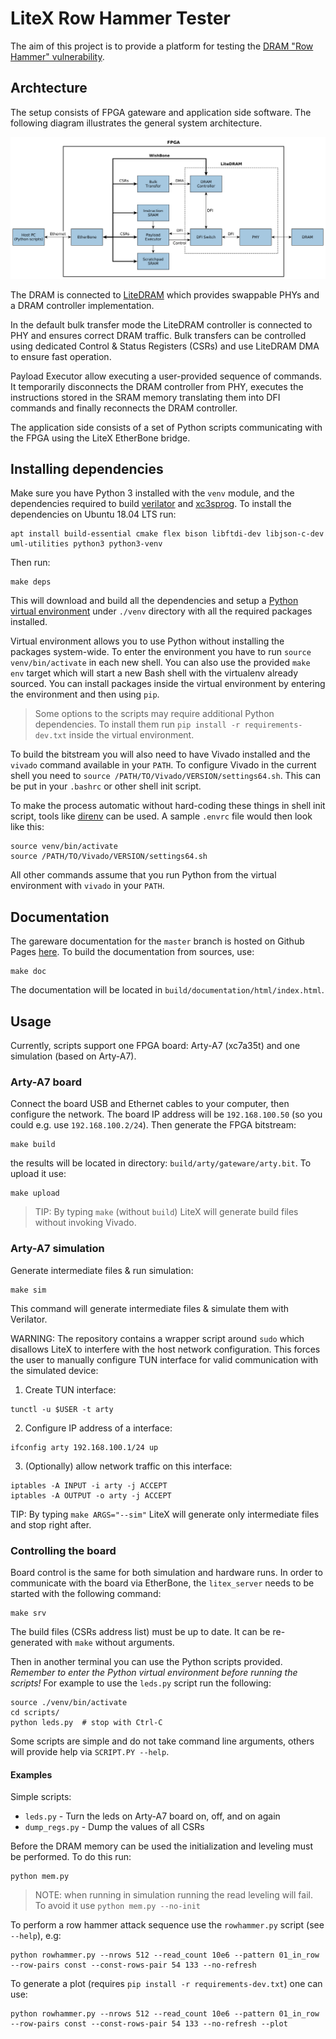 # LiteX Row Hammer Tester

The aim of this project is to provide a platform for testing the [DRAM "Row Hammer" vulnerability](https://users.ece.cmu.edu/~yoonguk/papers/kim-isca14.pdf).


## Archtecture

The setup consists of FPGA gateware and application side software.
The following diagram illustrates the general system architecture.

![Archtecture diagram](./doc/architecture.png)

The DRAM is connected to [LiteDRAM](https://github.com/enjoy-digital/litedram) which provides swappable PHYs and a DRAM controller implementation.

In the default bulk transfer mode the LiteDRAM controller is connected to PHY and ensures correct DRAM traffic.
Bulk transfers can be controlled using dedicated Control & Status Registers (CSRs) and use LiteDRAM DMA to ensure fast operation.

Payload Executor allow executing a user-provided sequence of commands.
It temporarily disconnects the DRAM controller from PHY, executes the instructions stored in the SRAM memory
translating them into DFI commands and finally reconnects the DRAM controller.

The application side consists of a set of Python scripts communicating with the FPGA using the LiteX EtherBone bridge.

## Installing dependencies

Make sure you have Python 3 installed with the `venv` module, and the dependencies required to build
[verilator](https://github.com/verilator/verilator) and [xc3sprog](https://github.com/matrix-io/xc3sprog).
To install the dependencies on Ubuntu 18.04 LTS run:
```
apt install build-essential cmake flex bison libftdi-dev libjson-c-dev uml-utilities python3 python3-venv
```

Then run:
```
make deps
```
This will download and build all the dependencies and setup a [Python virtual environment](https://docs.python.org/3/library/venv.html) under `./venv` directory with all the required packages installed.

Virtual environment allows you to use Python without installing the packages system-wide.
To enter the environment you have to run `source venv/bin/activate` in each new shell.
You can also use the provided `make env` target which will start a new Bash shell with the virtualenv already sourced.
You can install packages inside the virtual environment by entering the environment and then using `pip`.

> Some options to the scripts may require additional Python dependencies. To install them run `pip install -r requirements-dev.txt` inside the virtual environment.

To build the bitstream you will also need to have Vivado installed and the `vivado` command available in your `PATH`.
To configure Vivado in the current shell you need to `source /PATH/TO/Vivado/VERSION/settings64.sh`.
This can be put in your `.bashrc` or other shell init script.

To make the process automatic without hard-coding these things in shell init script,
tools like [direnv](https://github.com/direnv/direnv) can be used. A sample `.envrc` file would then look like this:
```
source venv/bin/activate
source /PATH/TO/Vivado/VERSION/settings64.sh
```

All other commands assume that you run Python from the virtual environment with `vivado` in your `PATH`.

## Documentation

The gareware documentation for the `master` branch is hosted on Github Pages [here](https://antmicro.github.io/litex-rowhammer-tester/).
To build the documentation from sources, use:
```
make doc
```
The documentation will be located in `build/documentation/html/index.html`.

## Usage

Currently, scripts support one FPGA board: Arty-A7 (xc7a35t) and one simulation (based on Arty-A7).

### Arty-A7 board

Connect the board USB and Ethernet cables to your computer, then configure the network. The board IP address will be `192.168.100.50` (so you could e.g. use `192.168.100.2/24`).
Then generate the FPGA bitstream:
```
make build
```
the results will be located in directory: `build/arty/gateware/arty.bit`. To upload it use:
```
make upload
```

> TIP: By typing `make` (without `build`) LiteX will generate build files without invoking Vivado.

### Arty-A7 simulation

Generate intermediate files & run simulation:

```
make sim
```

This command will generate intermediate files & simulate them with Verilator.

WARNING: The repository contains a wrapper script around `sudo` which disallows LiteX to interfere with
the host network configuration. This forces the user to manually configure TUN interface for valid
communication with the simulated device:

1. Create TUN interface:
```
tunctl -u $USER -t arty
```

2. Configure IP address of a interface:
```
ifconfig arty 192.168.100.1/24 up
```

3. (Optionally) allow network traffic on this interface:
```
iptables -A INPUT -i arty -j ACCEPT
iptables -A OUTPUT -o arty -j ACCEPT
```

TIP: By typing `make ARGS="--sim"` LiteX will generate only intermediate files and stop right after.

### Controlling the board

Board control is the same for both simulation and hardware runs.
In order to communicate with the board via EtherBone, the `litex_server` needs to be started with the following command:
```
make srv
```
The build files (CSRs address list) must be up to date. It can be re-generated with `make` without arguments.

Then in another terminal you can use the Python scripts provided. *Remember to enter the Python virtual environment before running the scripts!*
For example to use the `leds.py` script run the following:
```
source ./venv/bin/activate
cd scripts/
python leds.py  # stop with Ctrl-C
```

Some scripts are simple and do not take command line arguments, others will provide help via `SCRIPT.PY --help`.

#### Examples

Simple scripts:

* `leds.py` - Turn the leds on Arty-A7 board on, off, and on again
* `dump_regs.py` - Dump the values of all CSRs

Before the DRAM memory can be used the initialization and leveling must be performed. To do this run:
```
python mem.py
```

> NOTE: when running in simulation running the read leveling will fail. To avoid it use `python mem.py --no-init`

To perform a row hammer attack sequence use the `rowhammer.py` script (see `--help`), e.g:
```
python rowhammer.py --nrows 512 --read_count 10e6 --pattern 01_in_row --row-pairs const --const-rows-pair 54 133 --no-refresh
```
To generate a plot (requires `pip install -r requirements-dev.txt`) one can use:
```
python rowhammer.py --nrows 512 --read_count 10e6 --pattern 01_in_row --row-pairs const --const-rows-pair 54 133 --no-refresh --plot
```
